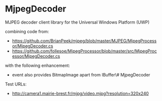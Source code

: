 # MjpegDecoder
MJPEG decoder client library for the Universal Windows Platform (UWP)

combining code from:
* https://github.com/BrianPeek/mjpeg/blob/master/MJPEG/MjpegProcessor/MjpegDecoder.cs
* https://github.com/follesoe/MjpegProcessor/blob/master/src/MjpegProcessor/MjpegDecoder.cs

with the following enhancement:
* event also provides BitmapImage apart from IBuffer\\# MjpegDecoder

Test URLs:
* http://camera1.mairie-brest.fr/mjpg/video.mjpg?resolution=320x240